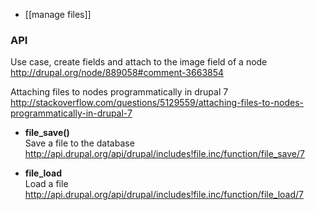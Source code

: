 * [[manage files]]

### API
Use case, create fields and attach to the image field of a node   
http://drupal.org/node/889058#comment-3663854

Attaching files to nodes programmatically in drupal 7
http://stackoverflow.com/questions/5129559/attaching-files-to-nodes-programmatically-in-drupal-7

* **file_save()**   
Save a file to the database   
http://api.drupal.org/api/drupal/includes!file.inc/function/file_save/7

* **file_load**   
Load a file   
http://api.drupal.org/api/drupal/includes!file.inc/function/file_load/7